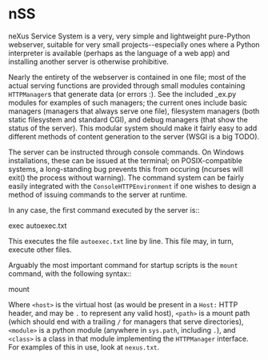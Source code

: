 nSS
===

neXus Service System is a very, very simple and lightweight pure-Python webserver, suitable for very small projects--especially ones where a Python interpreter is available (perhaps as the language of a web app) and installing another server is otherwise prohibitive.

Nearly the entirety of the webserver is contained in one file; most of the actual serving functions are provided through small modules containing `HTTPManager`s that generate data (or errors :). See the included _ex.py modules for examples of such managers; the current ones include basic managers (managers that always serve one file), filesystem managers (both static filesystem and standard CGI), and debug managers (that show the status of the server). This modular system should make it fairly easy to add different methods of content generation to the server (WSGI is a big TODO).

The server can be instructed through console commands. On Windows installations, these can be issued at the terminal; on POSIX-compatible systems, a long-standing bug prevents this from occuring (ncurses will exit() the process without warning). The command system can be fairly easily integrated with the `ConsoleHTTPEnvironment` if one wishes to design a method of issuing commands to the server at runtime.

In any case, the first command executed by the server is::

  exec autoexec.txt
  
This executes the file `autoexec.txt` line by line. This file may, in turn, execute other files.

Arguably the most important command for startup scripts is the `mount` command, with the following syntax::

  mount <host> <path> <module> <class>
  
Where `<host>` is the virtual host (as would be present in a `Host:` HTTP header, and may be `.` to represent any valid host), `<path>` is a mount path (which should end with a trailing `/` for managers that serve directories), `<module>` is a python module (anywhere in `sys.path`, including `.`), and `<class>` is a class in that module implementing the `HTTPManager` interface. For examples of this in use, look at `nexus.txt`.
